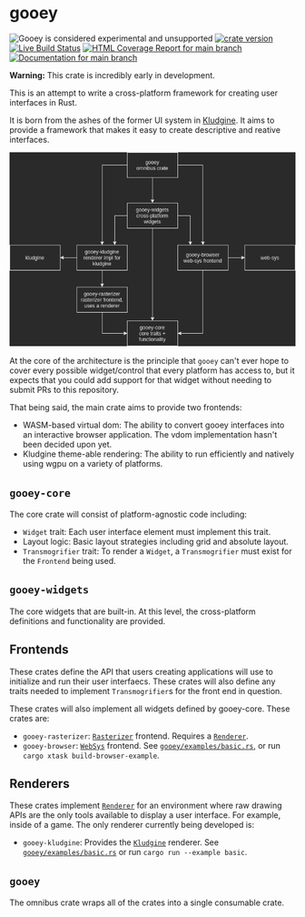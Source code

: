 # gooey

![Gooey is considered experimental and unsupported](https://img.shields.io/badge/status-experimental-blueviolet)
[![crate version](https://img.shields.io/crates/v/gooey.svg)](https://crates.io/crates/gooey)
[![Live Build Status](https://img.shields.io/github/workflow/status/khonsulabs/gooey/Tests/main)](https://github.com/khonsulabs/gooey/actions?query=workflow:Tests)
[![HTML Coverage Report for `main` branch](https://khonsulabs.github.io/gooey/coverage/badge.svg)](https://gooey.rs/coverage/)
[![Documentation for `main` branch](https://img.shields.io/badge/docs-main-informational)](https://gooey.rs/main/gooey/)

**Warning:** This crate is incredibly early in development.

This is an attempt to write a cross-platform framework for creating user interfaces in Rust.

It is born from the ashes of the former UI system in [Kludgine](https://github.com/khonsulabs/kludgine). It aims to provide a framework that makes it easy to create descriptive and reative interfaces.

![gooey architecture](./Gooey.png)

At the core of the architecture is the principle that `gooey` can't ever hope to cover every possible widget/control that every platform has access to, but it expects that you could add support for that widget without needing to submit PRs to this repository.

That being said, the main crate aims to provide two frontends:

* WASM-based virtual dom: The ability to convert gooey interfaces into an interactive browser application. The vdom implementation hasn't been decided upon yet.
* Kludgine theme-able rendering: The ability to run efficiently and natively using wgpu on a variety of platforms.

## `gooey-core`

The core crate will consist of platform-agnostic code including:

* `Widget` trait: Each user interface element must implement this trait.
* Layout logic: Basic layout strategies including grid and absolute layout.
* `Transmogrifier` trait: To render a `Widget`, a `Transmogrifier` must exist for the `Frontend` being used.

## `gooey-widgets`

The core widgets that are built-in. At this level, the cross-platform definitions and functionality are provided.

## Frontends

These crates define the API that users creating applications will use to initialize and run their user interfaecs. These crates will also define any traits needed to implement `Transmogrifier`s for the front end in question.

These crates will also implement all widgets defined by gooey-core. These crates are:

* `gooey-rasterizer`: [`Rasterizer`](https://gooey.rs/main/gooey/frontends/rasterizer/struct.Rasterizer.html) frontend. Requires a [`Renderer`](https://gooey.rs/main/gooey/core/renderer/trait.Renderer.html).
* `gooey-browser`: [`WebSys`](https://gooey.rs/main/gooey/frontends/browser/struct.WebSys.html) frontend. See [`gooey/examples/basic.rs`](./gooey/examples/basic.rs), or run `cargo xtask build-browser-example`.

## Renderers

These crates implement [`Renderer`](https://gooey.rs/main/gooey/core/renderer/trait.Renderer.html) for an environment where raw drawing APIs are the only tools available to display a user interface. For example, inside of a game. The only renderer currently being developed is:

* `gooey-kludgine`: Provides the [`Kludgine`](https://gooey.rs/main/gooey/frontends/renderers/kludgine/struct.Kludgine.html) renderer. See [`gooey/examples/basic.rs`](./gooey/examples/basic.rs) or run `cargo run --example basic`.

## `gooey`

The omnibus crate wraps all of the crates into a single consumable crate.

